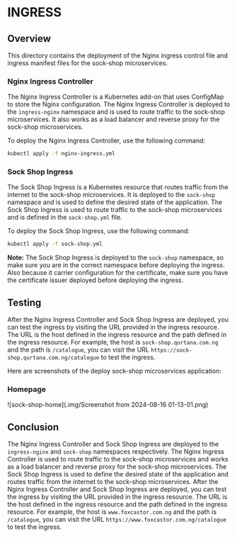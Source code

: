 # INGRESS

## Overview

This directory contains the deployment of the Nginx ingress control file and ingress manifest files for the sock-shop microservices.

### Nginx Ingress Controller

The Nginx Ingress Controller is a Kubernetes add-on that uses ConfigMap to store the Nginx configuration. The Nginx Ingress Controller is deployed to the `ingress-nginx` namespace and is used to route traffic to the sock-shop microservices. It also works as a load balancer and reverse proxy for the sock-shop microservices.

To deploy the Nginx Ingress Controller, use the following command:

```bash
kubectl apply -f nginx-ingress.yml
```

### Sock Shop Ingress

The Sock Shop Ingress is a Kubernetes resource that routes traffic from the internet to the sock-shop microservices. It is deployed to the `sock-shop` namespace and is used to define the desired state of the application. The Sock Shop Ingress is used to route traffic to the sock-shop microservices and is defined in the `sock-shop.yml` file.

To deploy the Sock Shop Ingress, use the following command:

```bash
kubectl apply -f sock-shop.yml
```

**Note:** The Sock Shop Ingress is deployed to the `sock-shop` namespace, so make sure you are in the correct namespace before deploying the ingress. Also because it carrier configuration for the certificate, make sure you have the certificate issuer deployed before deploying the ingress.

## Testing

After the Nginx Ingress Controller and Sock Shop Ingress are deployed, you can test the ingress by visiting the URL provided in the ingress resource. The URL is the host defined in the ingress resource and the path defined in the ingress resource. For example, the host is `sock-shop.qurtana.com.ng` and the path is `/catalogue`, you can visit the URL `https://sock-shop.qurtana.com.ng/catalogue` to test the ingress.

Here are screenshots of the deploy sock-shop microservices application:

### Homepage

![sock-shop-home](.img/Screenshot from 2024-08-16 01-13-01.png)


## Conclusion

The Nginx Ingress Controller and Sock Shop Ingress are deployed to the `ingress-nginx` and `sock-shop` namespaces respectively. The Nginx Ingress Controller is used to route traffic to the sock-shop microservices and works as a load balancer and reverse proxy for the sock-shop microservices. The Sock Shop Ingress is used to define the desired state of the application and routes traffic from the internet to the sock-shop microservices. After the Nginx Ingress Controller and Sock Shop Ingress are deployed, you can test the ingress by visiting the URL provided in the ingress resource. The URL is the host defined in the ingress resource and the path defined in the ingress resource. For example, the host is `www.foxcastor.com.ng` and the path is `/catalogue`, you can visit the URL `https://www.foxcastor.com.ng/catalogue` to test the ingress.
